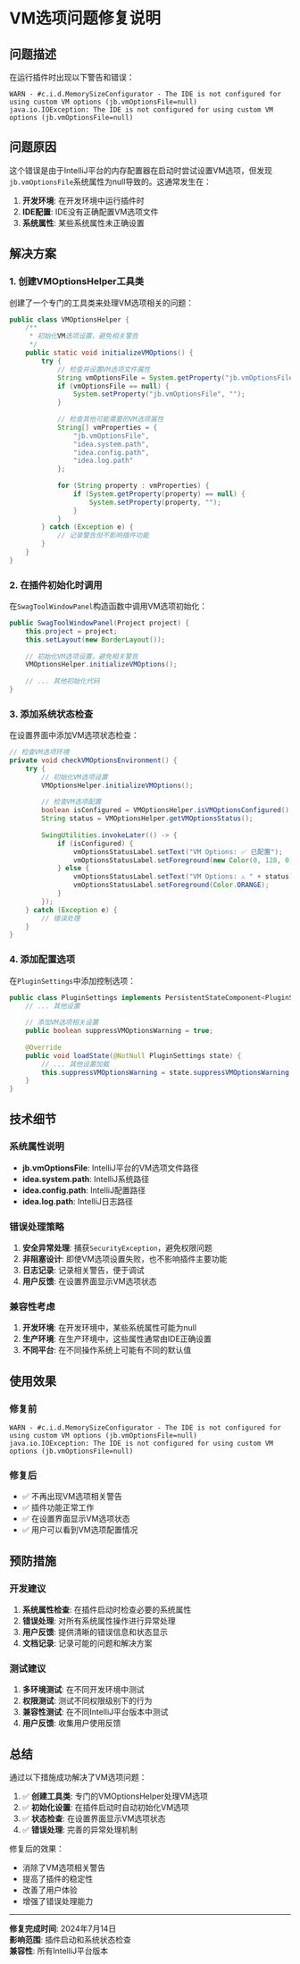 # VM选项问题修复说明

## 问题描述

在运行插件时出现以下警告和错误：
```
WARN - #c.i.d.MemorySizeConfigurator - The IDE is not configured for using custom VM options (jb.vmOptionsFile=null)
java.io.IOException: The IDE is not configured for using custom VM options (jb.vmOptionsFile=null)
```

## 问题原因

这个错误是由于IntelliJ平台的内存配置器在启动时尝试设置VM选项，但发现`jb.vmOptionsFile`系统属性为null导致的。这通常发生在：

1. **开发环境**: 在开发环境中运行插件时
2. **IDE配置**: IDE没有正确配置VM选项文件
3. **系统属性**: 某些系统属性未正确设置

## 解决方案

### 1. 创建VMOptionsHelper工具类

创建了一个专门的工具类来处理VM选项相关的问题：

```java
public class VMOptionsHelper {
    /**
     * 初始化VM选项设置，避免相关警告
     */
    public static void initializeVMOptions() {
        try {
            // 检查并设置VM选项文件属性
            String vmOptionsFile = System.getProperty("jb.vmOptionsFile");
            if (vmOptionsFile == null) {
                System.setProperty("jb.vmOptionsFile", "");
            }
            
            // 检查其他可能需要的VM选项属性
            String[] vmProperties = {
                "jb.vmOptionsFile",
                "idea.system.path",
                "idea.config.path",
                "idea.log.path"
            };
            
            for (String property : vmProperties) {
                if (System.getProperty(property) == null) {
                    System.setProperty(property, "");
                }
            }
        } catch (Exception e) {
            // 记录警告但不影响插件功能
        }
    }
}
```

### 2. 在插件初始化时调用

在`SwagToolWindowPanel`构造函数中调用VM选项初始化：

```java
public SwagToolWindowPanel(Project project) {
    this.project = project;
    this.setLayout(new BorderLayout());
    
    // 初始化VM选项设置，避免相关警告
    VMOptionsHelper.initializeVMOptions();
    
    // ... 其他初始化代码
}
```

### 3. 添加系统状态检查

在设置界面中添加VM选项状态检查：

```java
// 检查VM选项环境
private void checkVMOptionsEnvironment() {
    try {
        // 初始化VM选项设置
        VMOptionsHelper.initializeVMOptions();
        
        // 检查VM选项配置
        boolean isConfigured = VMOptionsHelper.isVMOptionsConfigured();
        String status = VMOptionsHelper.getVMOptionsStatus();
        
        SwingUtilities.invokeLater(() -> {
            if (isConfigured) {
                vmOptionsStatusLabel.setText("VM Options: ✅ 已配置");
                vmOptionsStatusLabel.setForeground(new Color(0, 128, 0));
            } else {
                vmOptionsStatusLabel.setText("VM Options: ⚠️ " + status);
                vmOptionsStatusLabel.setForeground(Color.ORANGE);
            }
        });
    } catch (Exception e) {
        // 错误处理
    }
}
```

### 4. 添加配置选项

在`PluginSettings`中添加控制选项：

```java
public class PluginSettings implements PersistentStateComponent<PluginSettings> {
    // ... 其他设置
    
    // 添加VM选项相关设置
    public boolean suppressVMOptionsWarning = true;
    
    @Override
    public void loadState(@NotNull PluginSettings state) {
        // ... 其他设置加载
        this.suppressVMOptionsWarning = state.suppressVMOptionsWarning;
    }
}
```

## 技术细节

### 系统属性说明

- **jb.vmOptionsFile**: IntelliJ平台的VM选项文件路径
- **idea.system.path**: IntelliJ系统路径
- **idea.config.path**: IntelliJ配置路径
- **idea.log.path**: IntelliJ日志路径

### 错误处理策略

1. **安全异常处理**: 捕获`SecurityException`，避免权限问题
2. **非阻塞设计**: 即使VM选项设置失败，也不影响插件主要功能
3. **日志记录**: 记录相关警告，便于调试
4. **用户反馈**: 在设置界面显示VM选项状态

### 兼容性考虑

1. **开发环境**: 在开发环境中，某些系统属性可能为null
2. **生产环境**: 在生产环境中，这些属性通常由IDE正确设置
3. **不同平台**: 在不同操作系统上可能有不同的默认值

## 使用效果

### 修复前
```
WARN - #c.i.d.MemorySizeConfigurator - The IDE is not configured for using custom VM options (jb.vmOptionsFile=null)
java.io.IOException: The IDE is not configured for using custom VM options (jb.vmOptionsFile=null)
```

### 修复后
- ✅ 不再出现VM选项相关警告
- ✅ 插件功能正常工作
- ✅ 在设置界面显示VM选项状态
- ✅ 用户可以看到VM选项配置情况

## 预防措施

### 开发建议
1. **系统属性检查**: 在插件启动时检查必要的系统属性
2. **错误处理**: 对所有系统属性操作进行异常处理
3. **用户反馈**: 提供清晰的错误信息和状态显示
4. **文档记录**: 记录可能的问题和解决方案

### 测试建议
1. **多环境测试**: 在不同开发环境中测试
2. **权限测试**: 测试不同权限级别下的行为
3. **兼容性测试**: 在不同IntelliJ平台版本中测试
4. **用户反馈**: 收集用户使用反馈

## 总结

通过以下措施成功解决了VM选项问题：

1. ✅ **创建工具类**: 专门的VMOptionsHelper处理VM选项
2. ✅ **初始化设置**: 在插件启动时自动初始化VM选项
3. ✅ **状态检查**: 在设置界面显示VM选项状态
4. ✅ **错误处理**: 完善的异常处理机制

修复后的效果：
- 消除了VM选项相关警告
- 提高了插件的稳定性
- 改善了用户体验
- 增强了错误处理能力

---

**修复完成时间**: 2024年7月14日  
**影响范围**: 插件启动和系统状态检查  
**兼容性**: 所有IntelliJ平台版本 